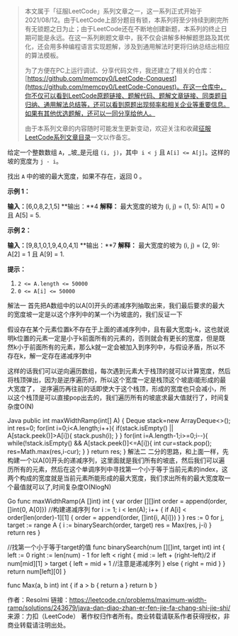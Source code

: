 > 本文属于「征服LeetCode」系列文章之一，这一系列正式开始于2021/08/12。由于LeetCode上部分题目有锁，本系列将至少持续到刷完所有无锁题之日为止；由于LeetCode还在不断地创建新题，本系列的终止日期可能是永远。在这一系列刷题文章中，我不仅会讲解多种解题思路及其优化，还会用多种编程语言实现题解，涉及到通用解法时更将归纳总结出相应的算法模板。
> <b></b>
> 
> 为了方便在PC上运行调试、分享代码文件，我还建立了相关的仓库：[https://github.com/memcpy0/LeetCode-Conquest](https://github.com/memcpy0/LeetCode-Conquest)。在这一仓库中，你不仅可以看到LeetCode原题链接、题解代码、题解文章链接、同类题目归纳、通用解法总结等，还可以看到原题出现频率和相关企业等重要信息。如果有其他优选题解，还可以一同分享给他人。
> <b></b>
> 
> 由于本系列文章的内容随时可能发生更新变动，欢迎关注和收藏[征服LeetCode系列文章目录](https://memcpy0.blog.csdn.net/article/details/119656559)一文以作备忘。

给定一个整数数组 `A`，_坡_是元组 `(i, j)`，其中  `i < j` 且 `A[i] <= A[j]`。这样的坡的宽度为 `j - i`。

找出 `A` 中的坡的最大宽度，如果不存在，返回 0 。

**示例 1：**

**输入：**[6,0,8,2,1,5]
**输出：**4
**解释：**
最大宽度的坡为 (i, j) = (1, 5): A[1] = 0 且 A[5] = 5.

**示例 2：**

**输入：**[9,8,1,0,1,9,4,0,4,1]
**输出：**7
**解释：**
最大宽度的坡为 (i, j) = (2, 9): A[2] = 1 且 A[9] = 1.

**提示：**

1. `2 <= A.length <= 50000`
2. `0 <= A[i] <= 50000`

解法一
首先把A数组中的以A[0]开头的递减序列抽取出来，我们最后要求的最大的宽度坡一定是以这个序列中的某一个i为坡底的，我们反证一下

假设存在某个元素位置k不存在于上面的递减序列中，且有最大宽度j-k，这也就说明k位置的元素一定是小于k前面所有的元素的，否则就会有更长的宽度，但是既然k小于前面所有的元素，那么k就一定会被加入到序列中，与假设矛盾，所以不存在k，解一定存在递减序列中

这样的话我们可以逆向遍历数组，每次遇到元素大于栈顶的就可以计算宽度，然后将栈顶弹出，因为是逆序遍历的，所以这个宽度一定是栈顶这个坡底i能形成的最大宽度了， 逆序遍历再往前的话即使大于这个栈顶，形成的宽度也只会减小，所以这个栈顶是可以直接pop出去的，我们遍历所有的坡底求最大值就行了，时间复杂度O(N)

Java
public int maxWidthRamp(int[] A) {
    Deque<Integer> stack=new ArrayDeque<>();
    int res=0;
    for(int i=0;i<A.length;i++){
        if(stack.isEmpty() || A[stack.peek()]>A[i]){
            stack.push(i);
        }
    }
    for(int i=A.length-1;i>=0;i--){
        while(!stack.isEmpty() && A[stack.peek()]<=A[i]){
            int cur=stack.pop();
            res=Math.max(res,i-cur);
        }
    }
    return res;
}
解法二
二分的思路，和上面一样，先构建一个以A[0]开头的递减序列，这里面就是我们所有的坡底，然后我们可以遍历所有的元素，然后在这个单调序列中寻找第一个小于等于当前元素的index，这两个构成的宽度就是当前元素所能形成的最大宽度，我们求出所有的最大宽度取一个最值就可以了,时间复杂度O(NlogN)

Go
func maxWidthRamp(A []int) int {
    var order [][]int
    order = append(order, []int{0, A[0]})
    //构建递减序列
    for i := 1; i < len(A); i++ {
        if A[i] < order[len(order)-1][1] {
            order = append(order, []int{i, A[i]})
        }
    }
    res := 0
    for j, target := range A {
        i := binarySearch(order, target)
        res = Max(res, j-i)
    }
    return res
}

//找第一个小于等于target的值
func binarySearch(num [][]int, target int) int {
    left := 0
    right := len(num) - 1
    for left < right {
        mid := left + (right-left)/2
        if num[mid][1] > target {
            left = mid + 1 //注意是递减序列
        } else {
            right = mid
        }
    }
    return num[left][0]
}

func Max(a, b int) int {
    if a > b {
        return a
    }
    return b
}

作者：Resolmi
链接：https://leetcode.cn/problems/maximum-width-ramp/solutions/243679/java-dan-diao-zhan-er-fen-jie-fa-chang-shi-jie-shi/
来源：力扣（LeetCode）
著作权归作者所有。商业转载请联系作者获得授权，非商业转载请注明出处。